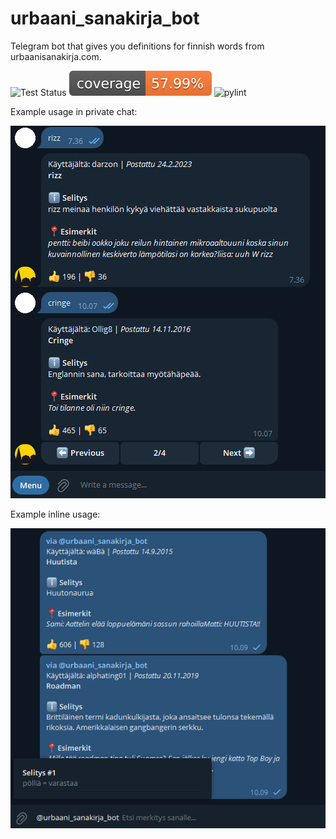 # urbaani_sanakirja_bot

Telegram bot that gives you definitions for finnish words from urbaanisanakirja.com.

![Test Status](https://github.com/jburn/urbaani_sanakirja_bot/actions/workflows/tests.yml/badge.svg)
![Coverage](https://raw.githubusercontent.com/jburn/urbaani_sanakirja_bot/main/coverage.svg)
![pylint](https://img.shields.io/badge/pylint-9.88-green?logo=python&logoColor=white)

Example usage in private chat:

![Private example](/img/urbaani_demo_1.png)

Example inline usage:

![Inline example](/img/urbaani_demo_2.png)

